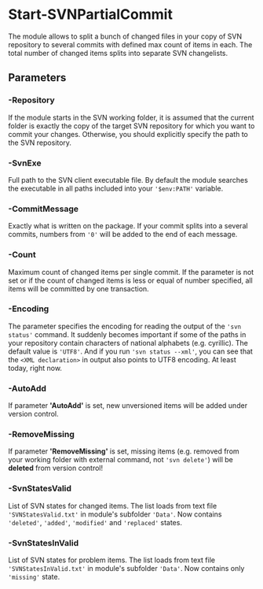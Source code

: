 # Start-SVNPartialCommit
The module allows to split a bunch of changed files in your copy of SVN repository to several commits with defined max count of items in each. The total number of changed items splits into separate SVN changelists.

## Parameters

### -Repository
If the module starts in the SVN working folder, it is assumed that the current folder is exactly the copy of the target SVN repository for which you want to commit your changes. Otherwise, you should explicitly specify the path to the SVN repository.

### -SvnExe
Full path to the SVN client executable file. By default the module searches the executable in all paths included into your `'$env:PATH'` variable.

### -CommitMessage
Exactly what is written on the package. If your commit splits into a several commits, numbers from `'0'` will be added to the end of each message.

### -Count
Maximum count of changed items per single commit. If the parameter is not set or if the count of changed items is less or equal of number specified, all items will be committed by one transaction.

### -Encoding
The parameter specifies the encoding for reading the output of the `'svn status'` command. It suddenly becomes important if some of the paths in your repository contain characters of national alphabets (e.g. cyrillic). The default value is `'UTF8'`. And if you run `'svn status --xml'`, you can see that the `<XML declaration>` in output also points to UTF8 encoding. At least today, right now.

### -AutoAdd
If parameter **'AutoAdd'** is set, new unversioned items will be added under version control.

### -RemoveMissing
If parameter **'RemoveMissing'** is set, missing items (e.g. removed from your working folder with external command, not `'svn delete'`) will be **deleted** from version control!

### -SvnStatesValid
List of SVN states for changed items. The list loads from text file `'SVNStatesValid.txt'` in module's subfolder `'Data'`. Now contains `'deleted'`, `'added'`, `'modified'` and `'replaced'` states.

### -SvnStatesInValid
List of SVN states for problem items. The list loads from text file `'SVNStatesInValid.txt'` in module's subfolder `'Data'`. Now contains only `'missing'` state.
